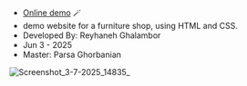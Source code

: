 - [Online demo](https://spiffy-stroopwafel-52134b.netlify.app/) 🪄
- demo website for a furniture shop, using HTML and CSS.
- Developed By: Reyhaneh Ghalambor
- Jun 3 - 2025
- Master: Parsa Ghorbanian

![Screenshot_3-7-2025_14835_](https://github.com/user-attachments/assets/43888ad1-2590-4ef8-a56d-6973226f9fc9)
